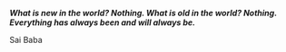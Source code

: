 _**What is new in the world? Nothing. What is old in the world? Nothing. Everything has always been and will always be.**_

Sai Baba
